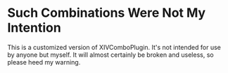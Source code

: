 # Such Combinations Were Not My Intention

This is a customized version of XIVComboPlugin. It's not intended for use by anyone but myself. It will almost certainly be broken and useless, so please heed my warning.
